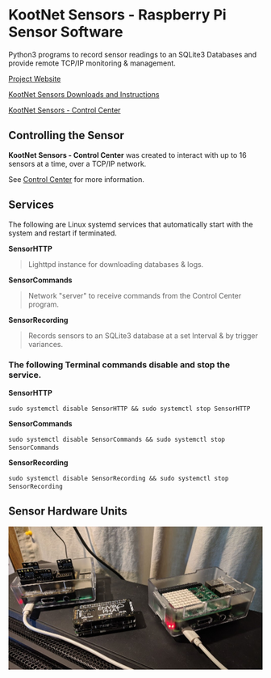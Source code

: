 # KootNet Sensors - Raspberry Pi Sensor Software
Python3 programs to record sensor readings to an SQLite3 Databases and provide remote TCP/IP monitoring & management.

[Project Website](http://kootenay-networks.com/?page_id=170)

[KootNet Sensors Downloads and Instructions](http://kootenay-networks.com/?page_id=236)

[KootNet Sensors - Control Center](https://github.com/chad-ermacora/sensor-control-center)


Controlling the Sensor
-------------------------

**KootNet Sensors - Control Center** was created to interact with up to 16 sensors at a time, over a TCP/IP network.

See [Control Center](https://github.com/chad-ermacora/sensor-control-center) for more information.


Services
----------

The following are Linux systemd services that automatically start with the system and restart if terminated. 

**SensorHTTP**
>Lighttpd instance for downloading databases & logs.

**SensorCommands**
>Network "server" to receive commands from the Control Center program.

**SensorRecording**
>Records sensors to an SQLite3 database at a set Interval & by trigger variances.

### The following Terminal commands disable and stop the service.

**SensorHTTP**
```
sudo systemctl disable SensorHTTP && sudo systemctl stop SensorHTTP
```

**SensorCommands**
```
sudo systemctl disable SensorCommands && sudo systemctl stop SensorCommands
```

**SensorRecording**
```
sudo systemctl disable SensorRecording && sudo systemctl stop SensorRecording
```

Sensor Hardware Units
---------------------
![KootNet Sensors - Raspberry Pi Sensors](SensorHardware.jpg "Raspberry Pi Sensors")
